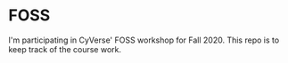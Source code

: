 # FOSS

I'm participating in CyVerse' FOSS workshop for Fall 2020. This repo is to keep track of the course work.
